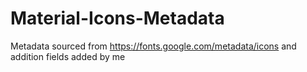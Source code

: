 # Material-Icons-Metadata
Metadata sourced from https://fonts.google.com/metadata/icons and addition fields added by me
